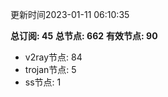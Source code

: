 更新时间2023-01-11 06:10:35

**总订阅: 45**
**总节点: 662**
**有效节点: 90**
- v2ray节点: 84
- trojan节点: 5
- ss节点: 1
